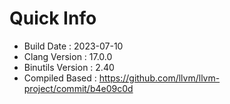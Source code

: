 # Quick Info
* Build Date : 2023-07-10
* Clang Version : 17.0.0
* Binutils Version : 2.40
* Compiled Based : https://github.com/llvm/llvm-project/commit/b4e09c0d
